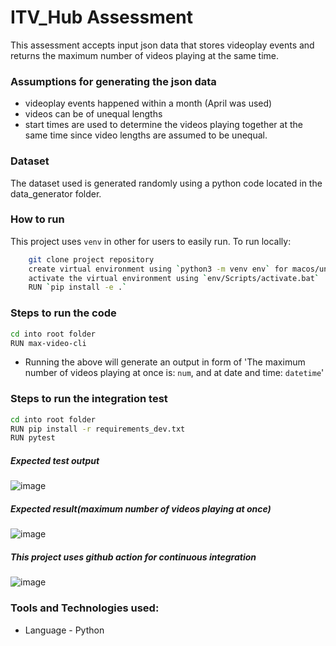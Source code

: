 # ITV_Hub Assessment

This assessment accepts input json data that stores videoplay events and returns the maximum number of videos playing at the same time.

### Assumptions for generating the json data
- videoplay events happened within a month (April was used)
- videos can be of unequal lengths
- start times are used to determine the videos playing together at the same time since video lengths are assumed to be unequal.

### Dataset
The dataset used is generated randomly using a python code located in the data_generator folder.

### How to run
This project uses `venv` in other for users to easily run.
To run locally:
```sh
    git clone project repository
    create virtual environment using `python3 -m venv env` for macos/unix and `py -m venv env` for windows 
    activate the virtual environment using `env/Scripts/activate.bat`
    RUN `pip install -e .`
```

### Steps to run the code
```sh
cd into root folder
RUN max-video-cli
```
- Running the above will generate an output in form of 'The maximum number of videos playing at once is: `num`, and at date and time: `datetime`'

### Steps to run the integration test
```sh
cd into root folder
RUN pip install -r requirements_dev.txt
RUN pytest
```
##### Expected test output
![image](https://user-images.githubusercontent.com/30020704/201564975-c6e7f4ff-cb9e-4c0d-b699-0ebaf0fa518f.png)


##### Expected result(maximum number of videos playing at once)
![image](https://user-images.githubusercontent.com/30020704/201564896-7fe55d68-ad1a-4429-881d-1c5ffe6ee326.png)


##### This project uses github action for continuous integration
![image](https://user-images.githubusercontent.com/30020704/201562005-e2a11972-41bc-4548-834a-652884519c44.png)


### Tools and Technologies used:
- Language - Python

